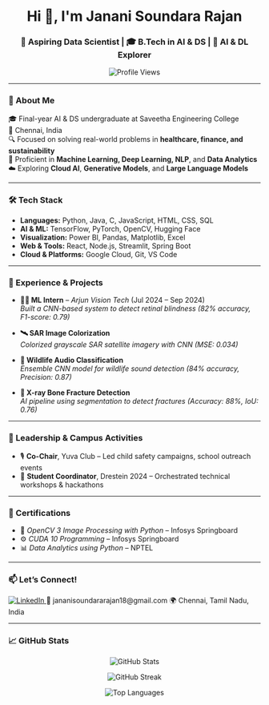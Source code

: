 <h1 align="center">Hi 👋, I'm Janani Soundara Rajan</h1>
<h3 align="center">🔬 Aspiring Data Scientist | 🎓 B.Tech in AI & DS | 🤖 AI & DL Explorer</h3>

<p align="center">
  <img src="https://komarev.com/ghpvc/?username=jananisoundararajan&label=Profile%20views&color=0e75b6&style=flat" alt="Profile Views" />
</p>

---

### 🧠 About Me

🎓 Final-year AI & DS undergraduate at Saveetha Engineering College  
📍 Chennai, India  
🔍 Focused on solving real-world problems in **healthcare, finance, and sustainability**  
🧠 Proficient in **Machine Learning, Deep Learning, NLP**, and **Data Analytics**  
☁️ Exploring **Cloud AI**, **Generative Models**, and **Large Language Models**

---

### 🛠️ Tech Stack

- **Languages:** Python, Java, C, JavaScript, HTML, CSS, SQL  
- **AI & ML:** TensorFlow, PyTorch, OpenCV, Hugging Face  
- **Visualization:** Power BI, Pandas, Matplotlib, Excel  
- **Web & Tools:** React, Node.js, Streamlit, Spring Boot  
- **Cloud & Platforms:** Google Cloud, Git, VS Code

---

### 💼 Experience & Projects

- **👩‍💻 ML Intern** – *Arjun Vision Tech* (Jul 2024 – Sep 2024)  
  *Built a CNN-based system to detect retinal blindness (82% accuracy, F1-score: 0.79)*

- **🛰️ SAR Image Colorization**  
  *Colorized grayscale SAR satellite imagery with CNN (MSE: 0.034)*

- **🦉 Wildlife Audio Classification**  
  *Ensemble CNN model for wildlife sound detection (84% accuracy, Precision: 0.87)*

- **🦴 X-ray Bone Fracture Detection**  
  *AI pipeline using segmentation to detect fractures (Accuracy: 88%, IoU: 0.76)*

---

### 🌟 Leadership & Campus Activities

- 🎙️ **Co-Chair**, Yuva Club – Led child safety campaigns, school outreach events  
- 🎯 **Student Coordinator**, Drestein 2024 – Orchestrated technical workshops & hackathons  

---

### 📜 Certifications

- 🧠 *OpenCV 3 Image Processing with Python* – Infosys Springboard  
- ⚙️ *CUDA 10 Programming* – Infosys Springboard  
- 📊 *Data Analytics using Python* – NPTEL  

---

### 📫 Let’s Connect!

<a href="https://www.linkedin.com/in/jananisoundararajan">
  <img src="https://img.shields.io/badge/LinkedIn-blue?style=for-the-badge&logo=linkedin&logoColor=white" alt="LinkedIn" />
</a>  
📧 jananisoundararajan18@gmail.com  
🌍 Chennai, Tamil Nadu, India  

---

### 📈 GitHub Stats

<p align="center">
  <img src="https://github-readme-stats.vercel.app/api?username=jananisoundararajan&show_icons=true&theme=tokyonight" alt="GitHub Stats" />
</p>

<p align="center">
  <img src="https://github-readme-streak-stats.herokuapp.com/?user=jananisoundararajan&theme=tokyonight" alt="GitHub Streak" />
</p>

<p align="center">
  <img src="https://github-readme-stats.vercel.app/api/top-langs/?username=jananisoundararajan&layout=compact&theme=tokyonight" alt="Top Languages" />
</p>
